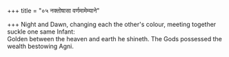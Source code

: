 +++
title = "०५ नक्तोषासा वर्णमामेम्याने"

+++
Night and Dawn, changing each the other's colour, meeting together suckle one same Infant:  
     Golden between the heaven and earth he shineth. The Gods possessed the wealth bestowing Agni.